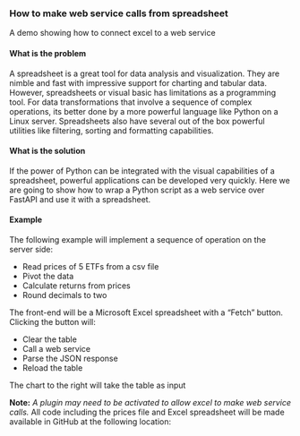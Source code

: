 ### How to make web service calls from spreadsheet
A demo showing how to connect excel to a web service 
#### What is the problem 
A spreadsheet is a great tool for data analysis and visualization. They are nimble and fast with impressive support for charting and tabular data. However, spreadsheets or visual basic has limitations as a programming tool. For data transformations that involve a sequence of complex operations, its better done by a more powerful language like Python on a Linux server. Spreadsheets also have several out of the box powerful utilities like filtering, sorting and formatting capabilities. 
#### What is the solution 
If the power of Python can be integrated with the visual capabilities of a spreadsheet, powerful applications can be developed very quickly. Here we are going to show how to wrap a Python script as a web service over FastAPI and use it with a spreadsheet. 
#### Example 
The following example will implement a sequence of operation on the server side: 
- Read prices of 5 ETFs from a csv file 
- Pivot the data
- Calculate returns from prices 
- Round decimals to two 

The front-end will be a Microsoft Excel spreadsheet with a “Fetch” button. Clicking the button will: 
- Clear the table 
- Call a web service 
- Parse the JSON response 
- Reload the table 

The chart to the right will take the table as input 

**Note:**
*A plugin may need to be activated to allow excel to make web service calls.*  All code including the prices file and Excel spreadsheet will be made available in GitHub at the following location:
